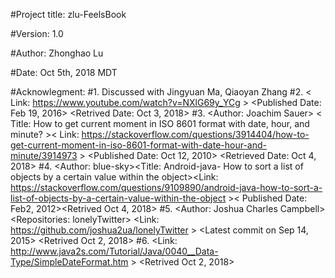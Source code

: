 #Project title: zlu-FeelsBook

#Version: 1.0

#Author: Zhonghao Lu

#Date: Oct 5th, 2018 MDT

#Acknowlegment: 
#1. Discussed with Jingyuan Ma, Qiaoyan Zhang
#2.<Youtube video> <Creator Name: Ishwar Singh> <Vedio Title: Set up Array Adapter for 
ListView> < Link: https://www.youtube.com/watch?v=NXlG69y_YCg > <Published Date: Feb 19, 2016> <Retrived Date: Oct 3, 2018>
#3.<Stackoverflow webpage> <Author: Joachim Sauer> < Title: How to get current moment in ISO 8601 format with date, hour, and minute? >< Link: https://stackoverflow.com/questions/3914404/how-to-get-current-moment-in-iso-8601-format-with-date-hour-and-minute/3914973 > <Published Date: Oct 12, 2010> <Retrieved Date: Oct 4, 2018>
#4. <Stackoverflow webpage> <Author: blue-sky><Title: Android-java- How to sort a list of objects by a certain value within the object><Link: https://stackoverflow.com/questions/9109890/android-java-how-to-sort-a-list-of-objects-by-a-certain-value-within-the-object >< Published Date: Feb2, 2012><Retrived Oct 4, 2018>
#5. <Github> <Author: Joshua Charles Campbell> <Repositories: lonelyTwitter> <Link: https://github.com/joshua2ua/lonelyTwitter > <Latest commit on Sep 14, 2015> <Retrived Oct 2, 2018>
#6. <java2s> <Link: http://www.java2s.com/Tutorial/Java/0040__Data-Type/SimpleDateFormat.htm > <Retrived Oct 2, 2018>
